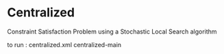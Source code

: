 # Centralized

Constraint Satisfaction Problem using a Stochastic Local Search algorithm

to run : centralized.xml centralized-main
